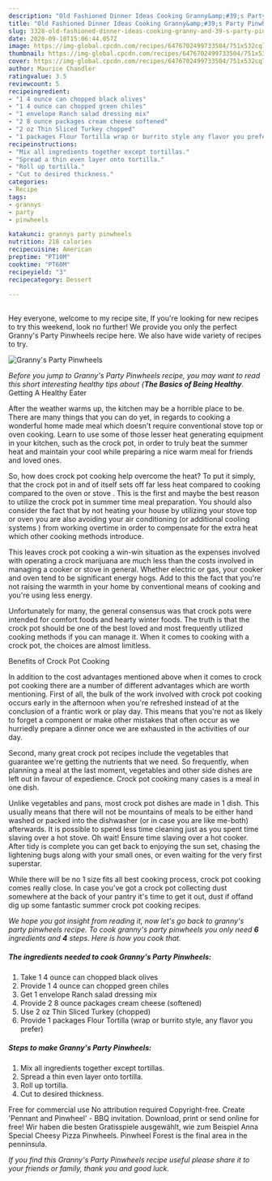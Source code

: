 ```yaml
---
description: "Old Fashioned Dinner Ideas Cooking Granny&amp;#39;s Party Pinwheels"
title: "Old Fashioned Dinner Ideas Cooking Granny&amp;#39;s Party Pinwheels"
slug: 3328-old-fashioned-dinner-ideas-cooking-granny-and-39-s-party-pinwheels
date: 2020-09-10T15:06:44.057Z
image: https://img-global.cpcdn.com/recipes/6476702499733504/751x532cq70/grannys-party-pinwheels-recipe-main-photo.jpg
thumbnail: https://img-global.cpcdn.com/recipes/6476702499733504/751x532cq70/grannys-party-pinwheels-recipe-main-photo.jpg
cover: https://img-global.cpcdn.com/recipes/6476702499733504/751x532cq70/grannys-party-pinwheels-recipe-main-photo.jpg
author: Maurice Chandler
ratingvalue: 3.5
reviewcount: 5
recipeingredient:
- "1 4 ounce can chopped black olives"
- "1 4 ounce can chopped green chiles"
- "1 envelope Ranch salad dressing mix"
- "2 8 ounce packages cream cheese softened"
- "2 oz Thin Sliced Turkey chopped"
- "1 packages Flour Tortilla wrap or burrito style any flavor you prefer"
recipeinstructions:
- "Mix all ingredients together except tortillas."
- "Spread a thin even layer onto tortilla."
- "Roll up tortilla."
- "Cut to desired thickness."
categories:
- Recipe
tags:
- grannys
- party
- pinwheels

katakunci: grannys party pinwheels 
nutrition: 218 calories
recipecuisine: American
preptime: "PT10M"
cooktime: "PT60M"
recipeyield: "3"
recipecategory: Dessert

---
```

<br>
Hey everyone, welcome to my recipe site, If you're looking for new recipes to try this weekend, look no further! We provide you only the perfect Granny&#39;s Party Pinwheels recipe here. We also have wide variety of recipes to try.
<br>


![Granny&#39;s Party Pinwheels](https://img-global.cpcdn.com/recipes/6476702499733504/751x532cq70/grannys-party-pinwheels-recipe-main-photo.jpg)

<i>Before you jump to Granny&#39;s Party Pinwheels recipe, you may want to read this short interesting healthy tips about {<strong>The Basics of Being Healthy</strong>.</i>
Getting A Healthy Eater


After the weather warms up, the kitchen may be a horrible place to be. There are many things that you can do yet, in regards to cooking a wonderful home made meal which doesn't require conventional stove top or oven cooking. Learn to use some of those lesser heat generating equipment in your kitchen, such as the crock pot, in order to truly beat the summer heat and maintain your cool while preparing a nice warm meal for friends and loved ones.

So, how does crock pot cooking help overcome the heat? To put it simply, that the crock pot in and of itself sets off far less heat compared to cooking compared to the oven or stove . This is the first and maybe the best reason to utilize the crock pot in summer time meal preparation. You should also consider the fact that by not heating your house by utilizing your stove top or oven you are also avoiding your air conditioning (or additional cooling systems ) from working overtime in order to compensate for the extra heat which other cooking methods introduce.

This leaves crock pot cooking a win-win situation as the expenses involved with operating a crock marijuana are much less than the costs involved in managing a cooker or stove in general. Whether electric or gas, your cooker and oven tend to be significant energy hogs. Add to this the fact that you're not raising the warmth in your home by conventional means of cooking and you're using less energy.

Unfortunately for many, the general consensus was that crock pots were intended for comfort foods and hearty winter foods.  The truth is that the crock pot should be one of the best loved and most frequently utilized cooking methods if you can manage it. When it comes to cooking with a crock pot, the choices are almost limitless.  

Benefits of Crock Pot Cooking

In addition to the cost advantages mentioned above when it comes to crock pot cooking there are a number of different advantages which are worth mentioning. First of all, the bulk of the work involved with crock pot cooking occurs early in the afternoon when you're refreshed instead of at the conclusion of a frantic work or play day. This means that you're not as likely to forget a component or make other mistakes that often occur as we hurriedly prepare a dinner once we are exhausted in the activities of our day.

Second, many great crock pot recipes include the vegetables that guarantee we're getting the nutrients that we need. So frequently, when planning a meal at the last moment, vegetables and other side dishes are left out in favour of expedience. Crock pot cooking many cases is a meal in one dish.

 Unlike vegetables and pans, most crock pot dishes are made in 1 dish. This usually means that there will not be mountains of meals to be either hand washed or packed into the dishwasher (or in case you are like me-both) afterwards. It is possible to spend less time cleaning just as you spent time slaving over a hot stove. Oh wait! Ensure time slaving over a hot cooker. After tidy is complete you can get back to enjoying the sun set, chasing the lightening bugs along with your small ones, or even waiting for the very first superstar.

While there will be no 1 size fits all best cooking process, crock pot cooking comes really close. In case you've got a crock pot collecting dust somewhere at the back of your pantry it's time to get it out, dust if offand dig up some fantastic summer crock pot cooking recipes.


<i>We hope you got insight from reading it, now let's go back to granny&#39;s party pinwheels recipe. To cook granny&#39;s party pinwheels you only need <strong>6</strong> ingredients and <strong>4</strong> steps. Here is how you cook that.
</i>

##### The ingredients needed to cook Granny&#39;s Party Pinwheels:

1. Take 1 4 ounce can chopped black olives
1. Provide 1 4 ounce can chopped green chiles
1. Get 1 envelope Ranch salad dressing mix
1. Provide 2 8 ounce packages cream cheese (softened)
1. Use 2 oz Thin Sliced Turkey (chopped)
1. Provide 1 packages Flour Tortilla (wrap or burrito style, any flavor you prefer)


##### Steps to make Granny&#39;s Party Pinwheels:

1. Mix all ingredients together except tortillas.
1. Spread a thin even layer onto tortilla.
1. Roll up tortilla.
1. Cut to desired thickness.


Free for commercial use No attribution required Copyright-free. Create &#39;Pennant and Pinwheel&#39; - BBQ invitation. Download, print or send online for free! Wir haben die besten Gratisspiele ausgewählt, wie zum Beispiel Anna Special Cheesy Pizza Pinwheels. Pinwheel Forest is the final area in the penninsula. 

<i>If you find this Granny&#39;s Party Pinwheels recipe useful please share it to your friends or family, thank you and good luck.</i>
